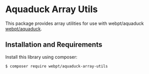 Aquaduck Array Utils
====================

This package provides array utilities for use with webpt/aquaduck [webpt/aquaduck](https://github.com/webpt/aquaduck).

Installation and Requirements
-----------------------------

Install this library using composer:

```console
$ composer require webpt/aquaduck-array-utils
```
